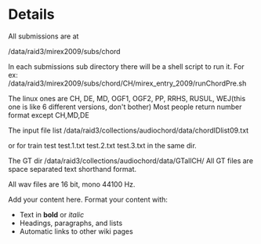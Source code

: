 # Details #

All submissions are at

/data/raid3/mirex2009/subs/chord

In each submissions sub directory there will be a shell script to run it. For ex:
/data/raid3/mirex2009/subs/chord/CH/mirex\_entry\_2009/runChordPre.sh

The linux ones are CH, DE, MD, OGF1, OGF2, PP, RRHS, RUSUL, WEJ(this one is like 6 different versions, don't bother)
Most people return number format except CH,MD,DE

The input file list
/data/raid3/collections/audiochord/data/chordIDlist09.txt


or for train test test.1.txt test.2.txt test.3.txt in the same dir.

The GT dir
/data/raid3/collections/audiochord/data/GTallCH/
All GT files are space separated text shorthand format.


All wav files are 16 bit, mono 44100 Hz.



Add your content here.  Format your content with:
  * Text in **bold** or _italic_
  * Headings, paragraphs, and lists
  * Automatic links to other wiki pages